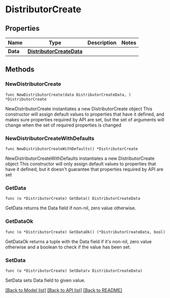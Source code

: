 # DistributorCreate

## Properties

Name | Type | Description | Notes
------------ | ------------- | ------------- | -------------
**Data** | [**DistributorCreateData**](DistributorCreateData.md) |  | 

## Methods

### NewDistributorCreate

`func NewDistributorCreate(data DistributorCreateData, ) *DistributorCreate`

NewDistributorCreate instantiates a new DistributorCreate object
This constructor will assign default values to properties that have it defined,
and makes sure properties required by API are set, but the set of arguments
will change when the set of required properties is changed

### NewDistributorCreateWithDefaults

`func NewDistributorCreateWithDefaults() *DistributorCreate`

NewDistributorCreateWithDefaults instantiates a new DistributorCreate object
This constructor will only assign default values to properties that have it defined,
but it doesn't guarantee that properties required by API are set

### GetData

`func (o *DistributorCreate) GetData() DistributorCreateData`

GetData returns the Data field if non-nil, zero value otherwise.

### GetDataOk

`func (o *DistributorCreate) GetDataOk() (*DistributorCreateData, bool)`

GetDataOk returns a tuple with the Data field if it's non-nil, zero value otherwise
and a boolean to check if the value has been set.

### SetData

`func (o *DistributorCreate) SetData(v DistributorCreateData)`

SetData sets Data field to given value.



[[Back to Model list]](../README.md#documentation-for-models) [[Back to API list]](../README.md#documentation-for-api-endpoints) [[Back to README]](../README.md)


